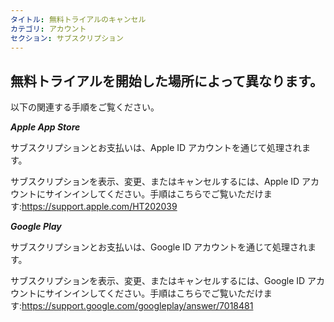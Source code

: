 ```yaml
---
タイトル: 無料トライアルのキャンセル
カテゴリ: アカウント
セクション: サブスクリプション
---
```

## 無料トライアルを開始した場所によって異なります。

以下の関連する手順をご覧ください。

***Apple App Store***

サブスクリプションとお支払いは、Apple ID アカウントを通じて処理されます。

サブスクリプションを表示、変更、またはキャンセルするには、Apple ID アカウントにサインインしてください。手順はこちらでご覧いただけます:<https://support.apple.com/HT202039>

***Google Play***

サブスクリプションとお支払いは、Google ID アカウントを通じて処理されます。

サブスクリプションを表示、変更、またはキャンセルするには、Google ID アカウントにサインインしてください。手順はこちらでご覧いただけます:<https://support.google.com/googleplay/answer/7018481>